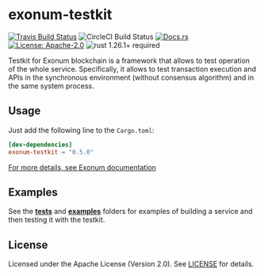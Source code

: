 # exonum-testkit

[![Travis Build Status](https://img.shields.io/travis/exonum/exonum/master.svg?label=Linux%20Build)](https://travis-ci.com/exonum/exonum)
![CircleCI Build Status](https://img.shields.io/circleci/project/github/exonum/exonum.svg?label=MacOS%20Build)
[![Docs.rs](https://docs.rs/exonum-testkit/badge.svg)](https://docs.rs/exonum-testkit)
[![License: Apache-2.0](https://img.shields.io/github/license/exonum/exonum.svg)](https://github.com/exonum/exonum/blob/master/LICENSE)
![rust 1.26.1+ required](https://img.shields.io/badge/rust-1.26.1+-blue.svg?label=Required%20Rust)

Testkit for Exonum blockchain is a framework that allows to test operation
of the whole service. Specifically, it allows to test transaction execution
and APIs in the synchronous environment (without consensus algorithm)
and in the same system process.

## Usage

Just add the following line to the `Cargo.toml`:

```toml
[dev-dependencies]
exonum-testkit = "0.5.0"
```

[For more details, see Exonum documentation][documentation]

## Examples

See the [**tests**](tests) and [**examples**](examples) folders for examples
of building a service and then testing it with the testkit.

## License

Licensed under the Apache License (Version 2.0). See [LICENSE](LICENSE) for details.

[documentation]: https://exonum.com/doc/advanced/service-testing/
